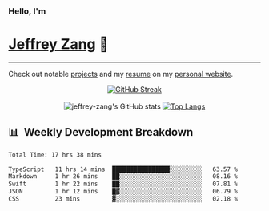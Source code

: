 
### Hello, I'm 
# [Jeffrey Zang](https://www.linkedin.com/in/jeffreyzang/) 🦀

---

Check out notable [projects](https://jeffz.dev/projects) and my [resume](https://jeffz.dev/resume) on my [personal website](https://jeffz.dev/).

<div align = 'center'>

[![GitHub Streak](https://github-readme-streak-stats.herokuapp.com/?user=jeffrey-zang&theme=tokyonight)](https://git.io/streak-stats)
<br></br>
![jeffrey-zang's GitHub stats](https://github-readme-stats.vercel.app/api?username=jeffrey-zang&show_icons=true&theme=tokyonight&hide_rank=true&hide=stars) 
[![Top Langs](https://github-readme-stats.vercel.app/api/top-langs/?username=jeffrey-zang&hide=ShaderLab,HLSL&layout=compact&theme=tokyonight)](https://github.com/anuraghazra/github-readme-stats)

</div>

## 📊 &nbsp;Weekly Development Breakdown
<!--START_SECTION:waka-->

```txt
Total Time: 17 hrs 38 mins

TypeScript   11 hrs 14 mins  ████████████████░░░░░░░░░   63.57 %
Markdown     1 hr 26 mins    ██░░░░░░░░░░░░░░░░░░░░░░░   08.16 %
Swift        1 hr 22 mins    ██░░░░░░░░░░░░░░░░░░░░░░░   07.81 %
JSON         1 hr 12 mins    █▓░░░░░░░░░░░░░░░░░░░░░░░   06.79 %
CSS          23 mins         ▓░░░░░░░░░░░░░░░░░░░░░░░░   02.18 %
```

<!--END_SECTION:waka-->

